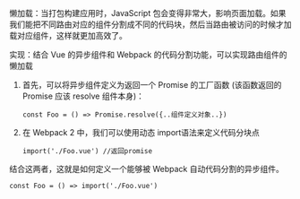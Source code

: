 懒加载：当打包构建应用时，JavaScript 包会变得非常大，影响页面加载。如果我们能把不同路由对应的组件分割成不同的代码块，然后当路由被访问的时候才加载对应组件，这样就更加高效了。

实现：结合 Vue 的异步组件和 Webpack 的代码分割功能，可以实现路由组件的懒加载

1. 首先，可以将异步组件定义为返回一个 Promise 的工厂函数 (该函数返回的 Promise 应该 resolve 组件本身)：

   ``` 
   const Foo = () => Promise.resolve({..组件定义对象..})
   ```

2. 在 Webpack 2 中，我们可以使用动态 import语法来定义代码分块点 

   ``` 
   import('./Foo.vue') //返回promise
   ```

结合这两者，这就是如何定义一个能够被 Webpack 自动代码分割的异步组件。

``` 
const Foo = () => import('./Foo.vue')
```

